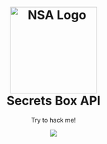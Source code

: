 <h1 align="center">
    <br>
    <a href="https://wallpaperaccess.com/full/5622385.png"><img src="https://wallpaperaccess.com/full/5622385.png" alt="NSA Logo" border="0" width="200"></a>
    <br>
    Secrets Box API
    <br>
</h1>
<main align="center">
  <p align="center">Try to hack me!</p>
  <img src="https://c.tenor.com/kU2FVm1ES5kAAAAC/mr-robot-yes.gif" />
</main>
